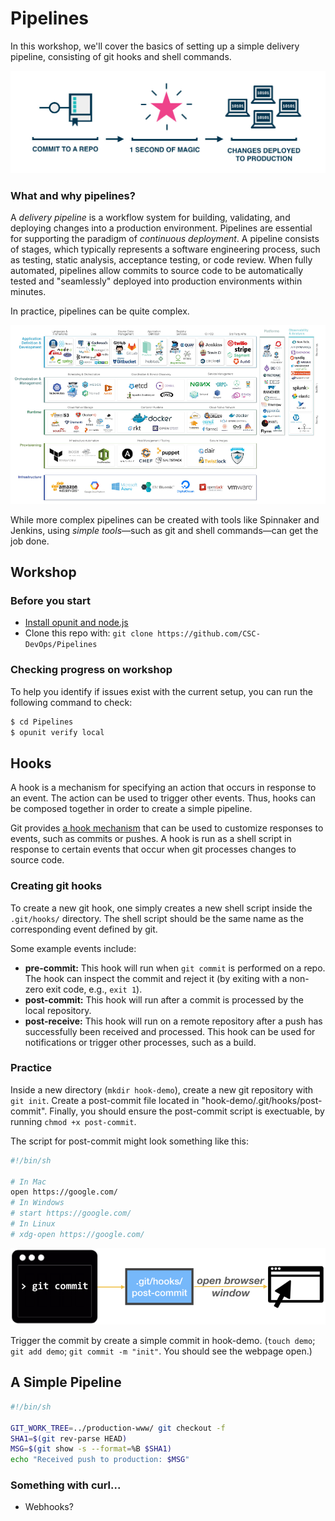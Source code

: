 # Pipelines

In this workshop, we'll cover the basics of setting up a simple delivery pipeline, consisting of git hooks and shell commands.

![magic](img/magic.jpeg)

### What and why pipelines?

A *delivery pipeline* is a workflow system for building, validating, and deploying changes into a production environment. Pipelines are essential for supporting the paradigm of *continuous deployment*. A pipeline consists of stages, which typically represents a software engineering process, such as testing, static analysis, acceptance testing, or code review. When fully automated, pipelines allow commits to source code to be automatically tested and "seamlessly" deployed into production environments within minutes.

In practice, pipelines can be quite complex.

![complex](img/complex.png)

While more complex pipelines can be created with tools like Spinnaker and Jenkins, using *simple tools*—such as git and shell commands—can get the job done.

## Workshop

### Before you start

* [Install opunit and node.js](https://github.com/CSC-DevOps/profile#opunit)
* Clone this repo with: `git clone https://github.com/CSC-DevOps/Pipelines`

### Checking progress on workshop

To help you identify if issues exist with the current setup, you can run the following command to check:

```bash
$ cd Pipelines
$ opunit verify local
```
## Hooks

A hook is a mechanism for specifying an action that occurs in response to an event. The action can be used to trigger other events. Thus, hooks can be composed together in order to create a simple pipeline.

Git provides [a hook mechanism](https://git-scm.com/book/en/v2/Customizing-Git-Git-Hooks) that can be used to customize responses to events, such as commits or pushes. A hook is run as a shell script in response to certain events that occur when git processes changes to source code.

### Creating git hooks

To create a new git hook, one simply creates a new shell script inside the `.git/hooks/` directory. The shell script should be the same name as the corresponding event defined by git.

Some example events include:

* **pre-commit:** This hook will run when `git commit` is performed on a repo. The hook can inspect the commit and reject it (by exiting with a non-zero exit code, e.g., `exit 1`).
* **post-commit:** This hook will run after a commit is processed by the local repository.
* **post-receive:** This hook will run on a remote repository after a push has successfully been received and processed. This hook can be used for notifications or trigger other processes, such as a build.

### Practice

Inside a new directory (`mkdir hook-demo`), create a new git repository with `git init`. Create a post-commit file located in "hook-demo/.git/hooks/post-commit". Finally, you should ensure the post-commit script is exectuable, by running `chmod +x post-commit`.

The script for post-commit might look something like this:

```sh
#!/bin/sh

# In Mac
open https://google.com/
# In Windows
# start https://google.com/
# In Linux
# xdg-open https://google.com/
```

![hook demo](img/hook-demo.png)

Trigger the commit by create a simple commit in hook-demo. (`touch demo`; `git add demo`; `git commit -m "init"`. You should see the webpage open.)


## A Simple Pipeline

```sh
#!/bin/sh

GIT_WORK_TREE=../production-www/ git checkout -f
SHA1=$(git rev-parse HEAD)
MSG=$(git show -s --format=%B $SHA1)
echo "Received push to production: $MSG"
```

### Something with curl...

* Webhooks?